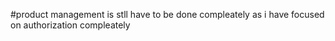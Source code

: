 #product management is stll have to be done compleately as i have focused on authorization compleately
